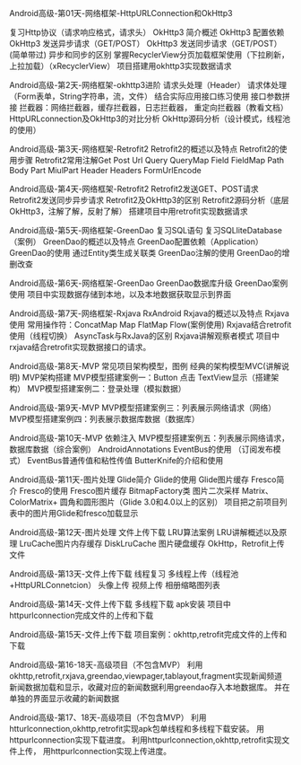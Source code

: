 
Android高级-第01天-网络框架-HttpURLConnection和OkHttp3

 复习Http协议（请求响应格式，请求头）
 OkHttp3 简介概述
 OkHttp3 配置依赖
 OkHttp3 发送异步请求（GET/POST）
 OkHttp3 发送同步请求（GET/POST）(简单带过)
 异步和同步的区别
 掌握RecyclerView分页加载框架使用（下拉刷新，上拉加载）（xRecyclerView）
 项目搭建用okhttp3实现数据请求



Android高级-第2天-网络框架-okhttp3进阶
请求头处理（Header）
请求体处理（Form表单，String字符串，流，文件）
结合实际应用接口练习使用
接口参数拼接
拦截器：网络拦截器，缓存拦截器，日志拦截器， 重定向拦截器（教看文档）
HttpURLconnection及OkHttp3的对比分析
OkHttp源码分析（设计模式，线程池的使用）

Android高级-第3天-网络框架-Retrofit2
Retrofit2的概述以及特点
Retrofit2的使用步骤
Retrofit2常用注解Get   Post    Url   Query   QueryMap   Field  FieldMap   Path   Body  Part  MiulPart   Header   Headers  FormUrlEncode

Android高级-第4天-网络框架-Retrofit2
Retrofit2发送GET、POST请求
Retrofit2发送同步异步请求
Retrofit2及OkHttp3的区别
Retrofit2源码分析（底层OkHttp3，注解了解，反射了解）
搭建项目中用retrofit实现数据请求

Android高级-第5天-网络框架-GreenDao
复习SQL语句
复习SQLliteDatabase（案例）
GreenDao的概述以及特点
GreenDao配置依赖（Application）
GreenDao的使用
通过Entity类生成关联类
GreenDao注解的使用
GreenDao的增删改查

Android高级-第6天-网络框架-GreenDao
GreenDao数据库升级
GreenDao案例使用
项目中实现数据存储到本地，以及本地数据获取显示到界面

Android高级-第7天-网络框架-Rxjava RxAndroid
Rxjava的概述以及特点
Rxjava使用
常用操作符：ConcatMap  Map  FlatMap  Flow(案例使用)
Rxjava结合retrofit使用（线程切换）
AsyncTask与RxJava的区别
Rxjava讲解观察者模式
项目中rxjava结合retrofit实现数据接口的请求。

Android高级-第8天-MVP
常见项目架构模型，图例
经典的架构模型MVC(讲解说明)
MVP架构搭建
MVP模型搭建案例一：Button 点击 TextView显示（搭建架构）
MVP模型搭建案例二：登录处理（模拟数据）

Android高级-第9天-MVP
MVP模型搭建案例三：列表展示网络请求（网络）
MVP模型搭建案例四：列表展示数据库数据（数据库）

Android高级-第10天-MVP 依赖注入
MVP模型搭建案例五：列表展示网络请求，数据库数据（综合案例）
AndroidAnnotations
EventBus的使用 （订阅发布模式）
EventBus普通传值和粘性传值
ButterKnife的介绍和使用

Android高级-第11天-图片处理
Glide简介
Glide的使用
Glide图片缓存
Fresco简介
Fresco的使用
Fresco图片缓存
BitmapFactory类
图片二次采样
Matrix、ColorMatrix+
圆角和圆形图片（Glide 3.0和4.0以上的区别）
项目把之前项目列表中的图片用Glide和fresco加载显示

Android高级-第12天-图片处理  文件上传下载
LRU算法案例
LRU讲解概述以及原理
LruCache图片内存缓存
DiskLruCache 图片硬盘缓存
OkHttp，Retrofit上传文件

Android高级-第13天-文件上传下载
线程复习
多线程上传（线程池+HttpURLConnetcion）
头像上传
视频上传
相册缩略图列表

Android高级-第14天-文件上传下载
多线程下载 apk安装
项目中httpurlconnection完成文件的上传和下载

Android高级-第15天-文件上传下载
项目案例：okhttp,retrofit完成文件的上传和下载

Android高级-第16-18天-高级项目（不包含MVP）
利用okhttp,retrofit,rxjava,greendao,viewpager,tablayout,fragment实现新闻频道
新闻数据加载和显示，收藏对应的新闻数据利用greendao存入本地数据库。
并在单独的界面显示收藏的新闻数据


Android高级-第17、18天-高级项目（不包含MVP）
利用htturlconnection,okhttp,retrofit实现apk包单线程和多线程下载安装。
用httpurlconnection实现下载进度。
利用httpurlconnection,okhttp,retrofit实现文件上传，
用httpurlconnection实现上传进度。